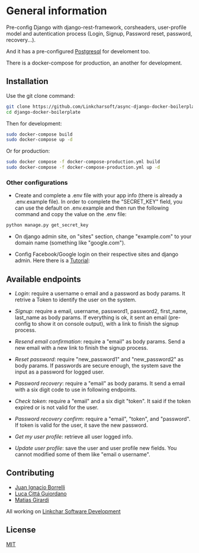 # General information

Pre-config Django with django-rest-framework, corsheaders, user-profile model and autentication process (Login, Signup, Password reset, password, recovery...).

And it has a pre-configured [Postgresql](https://www.postgresql.org/) for develoment too.

There is a docker-compose for production, an another for development.

## Installation

Use the git clone command:

```bash
git clone https://github.com/Linkcharsoft/async-django-docker-boilerplate
cd django-docker-boilerplate
```

Then for development:
```bash
sudo docker-compose build
sudo docker-compose up -d
```

Or for production:
```bash
sudo docker compose -f docker-compose-production.yml build
sudo docker-compose -f docker-compose-production.yml up -d
```

### Other configurations
- Create and complete a .env file with your app info (there is already a .env.example file).
In order to complete the "SECRET_KEY" field, you can use the default on .env.example and then run the following command and copy the value on the .env file:
```bash
python manage.py get_secret_key
```

- On django admin site, on "sites" section, change "example.com" to your domain name (something like "google.com").

- Config Facebook/Google login on their respective sites and django admin. Here there is a [Tutorial](https://djangokatya.com/2020/08/12/another-django-all-auth-tutorial/):
 


## Available endpoints

- *Login*: require a username o email and a password as body params. It retrive a Token to identify the user on the system.

- *Signup*: require a email, username, password1, password2, first_name, last_name as body params. If everything is ok, it sent an email (pre-config to show it on console output), with a link to finish the signup process.

- *Resend email confirmation*: require a "email" as body params. Send a new email with a new link to finish the signup process.

- *Reset password*: require "new_password1" and "new_password2" as body params. If passwords are secure enough, the system save the input as a password for logged user.

- *Password recovery*: require a "email" as body params. It send a email with a six digit code to use in following endpoints.

- *Check token*: require a "email" and a six digit "token". It said if the token expired or is not valid for the user.

- *Password recovery confirm*: require a "email", "token", and "password". If token is valid for the user,  it save the new password. 

- *Get my user profile*: retrieve all user logged info.

- *Update user profile*: save the user and user profile new fields. You cannot modified some of them like "email o username".

## Contributing
- [Juan Ignacio Borrelli](https://www.linkedin.com/in/juan-ignacio-borrelli/)
- [Luca Cittá Guiordano](https://www.linkedin.com/in/lucacittagiordano/)
- [Matias Girardi](https://www.linkedin.com/in/matiasgirardi)

All working on [Linkchar Software Development](https://linkchar.com/)


## License
[MIT](https://choosealicense.com/licenses/mit/)